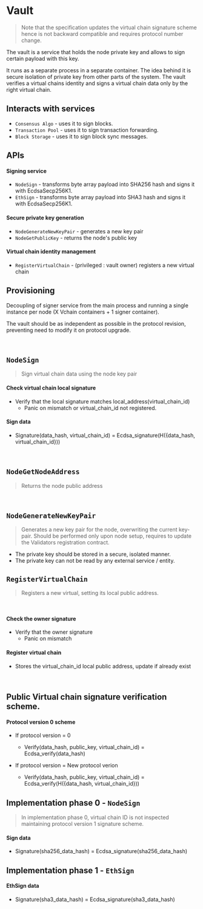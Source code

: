 # Vault
> Note that the specification updates the virtual chain signature scheme hence is not backward compatible and requires protocol number change.

The vault is a service that holds the node private key and allows to sign certain payload with this key.

It runs as a separate process in a separate container. The idea behind it is secure isolation of private key from other parts of the system. The vault verifies a virtual chains identity and signs a virtual chain data only by the right virtual chain.

## Interacts with services

* `Consensus Algo` - uses it to sign blocks.
* `Transaction Pool` - uses it to sign transaction forwarding.
* `Block Storage` - uses it to sign block sync messages.

## APIs

#### Signing service

* `NodeSign` - transforms byte array payload into SHA256 hash and signs it with EcdsaSecp256K1.
* `EthSign` - transforms byte array payload into SHA3 hash and signs it with EcdsaSecp256K1.

#### Secure private key generation

* `NodeGenerateNewKeyPair` - generates a new key pair
* `NodeGetPublicKey` - returns the node's public key

#### Virtual chain identity management

* `RegisterVirtualChain` - (privileged : vault owner) registers a new virtual chain


## Provisioning

Decoupling of signer service from the main process and running a single instance per node (X Vchain containers + 1 signer container).

The vault should be as independent as possible in the protocol revision, preventing need to modify it on protocol upgrade.

&nbsp;
## `NodeSign`
> Sign virtual chain data using the node key pair

#### Check virtual chain local signature
* Verify that the local signature matches local_address(virtual_chain_id)
  * Panic on mismatch or virtual_chain_id not registered.

#### Sign data
* Signature(data_hash, virtual_chain_id) = Ecdsa_signature(H({data_hash, virtual_chain_id}))

&nbsp;
## `NodeGetNodeAddress`
> Returns the node public address

&nbsp;
## `NodeGenerateNewKeyPair`
> Generates a new key pair for the node, overwriting the current key-pair.
> Should be performed only upon node setup, requires to update the Validators registration contract.

* The private key should be stored in a secure, isolated manner. 
* The private key can not be read by any external service / entity.

## `RegisterVirtualChain`
> Registers a new virtual, setting its local public address. 

&nbsp;
#### Check the owner signature
* Verify that the owner signature
  * Panic on mismatch

#### Register virtual chain
* Stores the virtual_chain_id local public address, update if already exist

&nbsp;
## Public Virtual chain signature verification scheme.

#### Protocol version 0 scheme
* If protocol version = 0
  * Verify(data_hash, public_key, virtual_chain_id) = Ecdsa_verify(data_hash)

* If protocol version = New protocol verion
  * Verify(data_hash, public_key, virtual_chain_id) = Ecdsa_verify(H({data_hash, virtual_chain_id}))

## Implementation phase 0 - `NodeSign`
> In implementation phase 0, virtual chain ID is not inspected maintaining protocol version 1 signature scheme.

#### Sign data
* Signature(sha256_data_hash) = Ecdsa_signature(sha256_data_hash)

## Implementation phase 1 - `EthSign`

#### EthSign data
* Signature(sha3_data_hash) = Ecdsa_signature(sha3_data_hash)